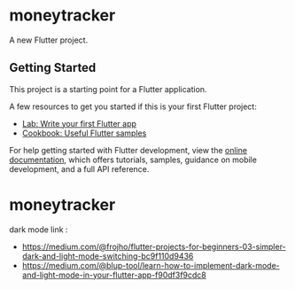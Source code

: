 # moneytracker

A new Flutter project.

## Getting Started

This project is a starting point for a Flutter application.

A few resources to get you started if this is your first Flutter project:

- [Lab: Write your first Flutter app](https://docs.flutter.dev/get-started/codelab)
- [Cookbook: Useful Flutter samples](https://docs.flutter.dev/cookbook)

For help getting started with Flutter development, view the
[online documentation](https://docs.flutter.dev/), which offers tutorials,
samples, guidance on mobile development, and a full API reference.
# moneytracker

dark mode link :
- https://medium.com/@frojho/flutter-projects-for-beginners-03-simpler-dark-and-light-mode-switching-bc9f110d9436
- https://medium.com/@blup-tool/learn-how-to-implement-dark-mode-and-light-mode-in-your-flutter-app-f90df3f9cdc8
